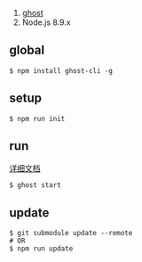 1. [ghost](https://github.com/TryGhost/Ghost)
2. Node.js 8.9.x

## global
```console
$ npm install ghost-cli -g
```

## setup
```console
$ npm run init
```

## run

[详细文档](https://docs.ghost.org/v1.0.0/docs/ghost-cli)

```console
$ ghost start
```

## update

```console
$ git submodule update --remote
# OR
$ npm run update
```
